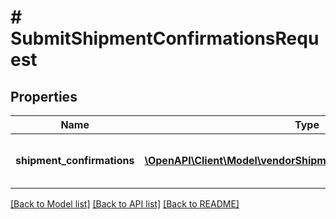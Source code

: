 # # SubmitShipmentConfirmationsRequest

## Properties

Name | Type | Description | Notes
------------ | ------------- | ------------- | -------------
**shipment_confirmations** | [**\OpenAPI\Client\Model\vendorShipments\ShipmentConfirmation[]**](ShipmentConfirmation.md) | A list of one or more shipment confirmations. | [optional]

[[Back to Model list]](../../README.md#models) [[Back to API list]](../../README.md#endpoints) [[Back to README]](../../README.md)
